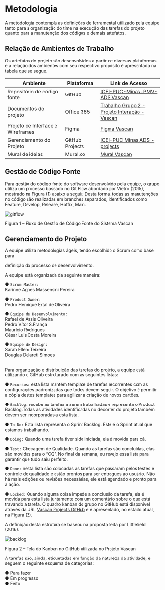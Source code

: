 
# Metodologia

A metodologia contempla as definições de ferramental utilizado pela equipe tanto para a organização do time na execução das tarefas do projeto quanto para a manutenção dos códigos e demais artefatos.  

 

## Relação de Ambientes de Trabalho 

Os artefatos do projeto são desenvolvidos a partir de diversas plataformas e a relação dos ambientes com seu respectivo propósito é apresentada na tabela que se segue. 

 

| Ambiente | Plataforma | Link de Acesso |
| ----------------------------| ------------- | ---------------------------------------------------------------------- |
| Repositório de código fonte | GitHub | [ICEI-PUC-Minas-PMV-ADS Vascan](https://github.com/ICEI-PUC-Minas-PMV-ADS/pmv-ads-2022-2-e2-proj-int-t8-vascan) |
| Documentos do projeto | Office 365 | [Trabalho Grupo 2 - Projeto Interação - Vascan](https://sgapucminasbr-my.sharepoint.com/:w:/g/personal/1242997_sga_pucminas_br/EWSjGcHAhh9GtRo2xZKhjG8BDlNxtwKZSjU2aHLbFiTi8Q?e=Zy4thx) |
| Projeto de Interface e  Wireframes | Figma | [Figma Vascan](https://www.figma.com/file/XP02CZ8nnK7iFEJopKau47/Vascan?node-id=1%3A2) |
| Gerenciamento do Projeto | GitHub Projects | [ICEI-PUC Minas ADS - projects](https://github.com/orgs/ICEI-PUC-Minas-PMV-ADS/projects/110) |
| Mural de ideias | Mural.co | [Mural Vascan](https://app.mural.co/t/lazeracessivel9509/m/lazeracessivel9509/1661380147871/c8b90587671a9f06449f9c84782eb53acc5d816e?sender=u058bebd9925800d615a70680) |

 
## Gestão de Código Fonte 

Para gestão do código fonte do software desenvolvido pela equipe, o grupo utiliza um processo baseado no Git Flow abordado por Vietro (2015), mostrado na Figura (1) abaixo a seguir. Desta forma, todas as manutenções no código são realizadas em branches separados, identificados como Feature, Develop, Release, Hotfix, Main. 

 ![gitflow](https://user-images.githubusercontent.com/53317747/193483861-c4e42901-6577-43cb-bb1f-c095a5c16e83.jpeg)


Figura 1 – Fluxo de Gestão de Código Fonte do Sistema Vascan 

 

## Gerenciamento do Projeto 

A equipe utiliza metodologias ágeis, tendo escolhido o Scrum como base para  

definição do processo de desenvolvimento.  

A equipe está organizada da seguinte maneira: 

● `Scrum Master:` <br />
Karinne Agnes Massensini Pereira
<br />

● `Product Owner:` <br />
Pedro Henrique Ertal de Oliveira
<br />

● `Equipe de Desenvolvimento:` <br />
Rafael de Assis Oliveira <br /> 
Pedro Vítor S.França <br /> 
Maurício Rodrigues <br /> 
César Luis Costa Moreira 
<br />

● `Equipe de Design:` <br />
Sarah Ellem Teixeira <br />
Douglas Delareti Simoes <br />
<br />

Para organização e distribuição das tarefas do projeto, a equipe está utilizando o GitHub estruturado com as seguintes listas:  

 
●  `Recursos:` esta lista mantém template de tarefas recorrentes com as configurações padronizadas que todos devem seguir. O objetivo é permitir a cópia destes templates para agilizar a criação de novos cartões. 

● 	`Backlog:` recebe as tarefas a serem trabalhadas e representa o Product Backlog.Todas as atividades identificadas no decorrer do projeto também devem ser incorporadas a esta lista. 

●  `To Do:` Esta lista representa o Sprint Backlog. Este é o Sprint atual que estamos 
trabalhando. 

●  `Doing:` Quando uma tarefa tiver sido iniciada, ela é movida para cá. 

●  `Test:` Checagem de Qualidade. Quando as tarefas são concluídas, elas são movidas para o “CQ”. No final da semana, eu revejo essa lista para garantir que tudo saiu perfeito. 

●  `Done:` nesta lista são colocadas as tarefas que passaram pelos testes e controle de qualidade e estão prontos para ser entregues ao usuário. Não há mais edições ou revisões necessárias, ele está agendado e pronto para a ação.

●  `Locked:` Quando alguma coisa impede a conclusão da tarefa, ela é movida para esta lista juntamente com um comentário sobre o que está travando a tarefa. 
O quadro kanban do grupo no GitHub está disponível através da URL [Vascan Projects GitHub](https://github.com/orgs/ICEI-PUC-Minas-PMV-ADS/projects/110) e é apresentado, no estado atual, na Figura (2).  

A definição desta estrutura se baseou na proposta feita por Littlefield (2016). 

 ![backlog](https://user-images.githubusercontent.com/53317747/193483973-a54a557a-128c-49ac-a9a8-0c9ba0f2b3d6.jpeg)

               
Figura 2 – Tela do Kanban no GitHub utilizada no Projeto Vascan  

 

A tarefas são, ainda, etiquetadas em função da natureza da atividade, e seguem o seguinte esquema de categorias:  

● Para fazer <br />
● Em progresso <br />
● Feito <br />

